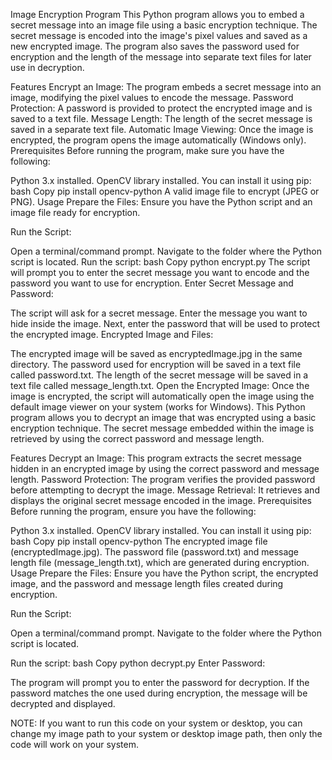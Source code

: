 Image Encryption Program
This Python program allows you to embed a secret message into an image file using a basic encryption technique. The secret message is encoded into the image's pixel values and saved as a new encrypted image. The program also saves the password used for encryption and the length of the message into separate text files for later use in decryption.

Features
Encrypt an Image: The program embeds a secret message into an image, modifying the pixel values to encode the message.
Password Protection: A password is provided to protect the encrypted image and is saved to a text file.
Message Length: The length of the secret message is saved in a separate text file.
Automatic Image Viewing: Once the image is encrypted, the program opens the image automatically (Windows only).
Prerequisites
Before running the program, make sure you have the following:

Python 3.x installed.
OpenCV library installed. You can install it using pip:
bash
Copy
pip install opencv-python
A valid image file to encrypt (JPEG or PNG).
Usage
Prepare the Files: Ensure you have the Python script and an image file ready for encryption.

Run the Script:

Open a terminal/command prompt.
Navigate to the folder where the Python script is located.
Run the script:
bash
Copy
python encrypt.py
The script will prompt you to enter the secret message you want to encode and the password you want to use for encryption.
Enter Secret Message and Password:

The script will ask for a secret message. Enter the message you want to hide inside the image.
Next, enter the password that will be used to protect the encrypted image.
Encrypted Image and Files:

The encrypted image will be saved as encryptedImage.jpg in the same directory.
The password used for encryption will be saved in a text file called password.txt.
The length of the secret message will be saved in a text file called message_length.txt.
Open the Encrypted Image: Once the image is encrypted, the script will automatically open the image using the default image viewer on your system (works for Windows).
This Python program allows you to decrypt an image that was encrypted using a basic encryption technique. The secret message embedded within the image is retrieved by using the correct password and message length.

Features
Decrypt an Image: This program extracts the secret message hidden in an encrypted image by using the correct password and message length.
Password Protection: The program verifies the provided password before attempting to decrypt the image.
Message Retrieval: It retrieves and displays the original secret message encoded in the image.
Prerequisites
Before running the program, ensure you have the following:

Python 3.x installed.
OpenCV library installed. You can install it using pip:
bash
Copy
pip install opencv-python
The encrypted image file (encryptedImage.jpg).
The password file (password.txt) and message length file (message_length.txt), which are generated during encryption.
Usage
Prepare the Files: Ensure you have the Python script, the encrypted image, and the password and message length files created during encryption.

Run the Script:

Open a terminal/command prompt.
Navigate to the folder where the Python script is located.

Run the script:
bash
Copy
python decrypt.py
Enter Password:

The program will prompt you to enter the password for decryption.
If the password matches the one used during encryption, the message will be decrypted and displayed.

NOTE:
If you want to run this code on your system or desktop, you can change my image path to your system or desktop image path, then only the code will work on your system.
